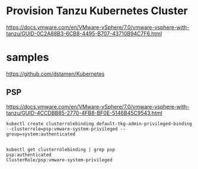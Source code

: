 
# Provision Tanzu Kubernetes Cluster
https://docs.vmware.com/en/VMware-vSphere/7.0/vmware-vsphere-with-tanzu/GUID-0C2A88B3-6CB8-4495-B707-43710B94C7F6.html



# samples
https://github.com/dstamen/Kubernetes



## PSP
https://docs.vmware.com/en/VMware-vSphere/7.0/vmware-vsphere-with-tanzu/GUID-4CCDBB85-2770-4FB8-BF0E-5146B45C9543.html
```
kubectl create clusterrolebinding default-tkg-admin-privileged-binding --clusterrole=psp:vmware-system-privileged --group=system:authenticated


kubectl get clusterrolebinding | grep psp
psp:authenticated                                                    ClusterRole/psp:vmware-system-privileged

```
